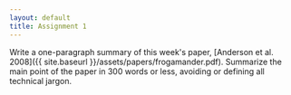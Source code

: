 ```yaml
---
layout: default
title: Assignment 1
---
```


Write a one-paragraph summary of this week's paper, [Anderson et al. 2008]({{ site.baseurl }}/assets/papers/frogamander.pdf). Summarize the main point of the paper in 300 words or less, avoiding or defining all technical jargon.
